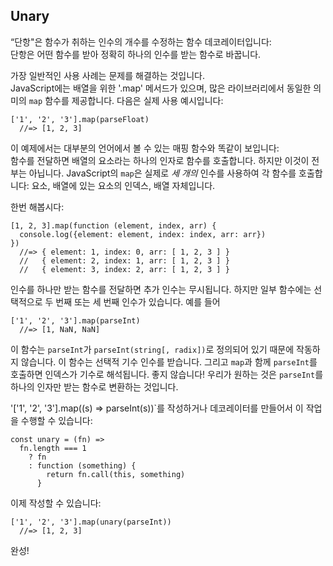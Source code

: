 ## Unary

“단항"은 함수가 취하는 인수의 개수를 수정하는 함수 데코레이터입니다:   
단항은 어떤 함수를 받아 정확히 하나의 인수를 받는 함수로 바꿉니다.

가장 일반적인 사용 사례는 문제를 해결하는 것입니다.   
JavaScript에는 배열을 위한 '.map' 메서드가 있으며, 많은 라이브러리에서 동일한 의미의 `map` 함수를 제공합니다. 다음은 실제 사용 예시입니다:

    ['1', '2', '3'].map(parseFloat)
      //=> [1, 2, 3]
      
이 예제에서는 대부분의 언어에서 볼 수 있는 매핑 함수와 똑같이 보입니다:   
함수를 전달하면 배열의 요소라는 하나의 인자로 함수를 호출합니다. 하지만 이것이 전부는 아닙니다. JavaScript의 `map`은 실제로 *세 개의* 인수를 사용하여 각 함수를 호출합니다: 요소, 배열에 있는 요소의 인덱스, 배열 자체입니다.

한번 해봅시다:

    [1, 2, 3].map(function (element, index, arr) {
      console.log({element: element, index: index, arr: arr})
    })
      //=> { element: 1, index: 0, arr: [ 1, 2, 3 ] }
      //   { element: 2, index: 1, arr: [ 1, 2, 3 ] }
      //   { element: 3, index: 2, arr: [ 1, 2, 3 ] }
      
인수를 하나만 받는 함수를 전달하면 추가 인수는 무시됩니다. 하지만 일부 함수에는 선택적으로 두 번째 또는 세 번째 인수가 있습니다. 예를 들어

    ['1', '2', '3'].map(parseInt)
      //=> [1, NaN, NaN]

이 함수는 `parseInt`가 `parseInt(string[, radix])`로 정의되어 있기 때문에 작동하지 않습니다. 이 함수는 선택적 기수 인수를 받습니다. 그리고 `map`과 함께 `parseInt`를 호출하면 인덱스가 기수로 해석됩니다. 좋지 않습니다! 우리가 원하는 것은 `parseInt`를 하나의 인자만 받는 함수로 변환하는 것입니다.

'['1', '2', '3'].map((s) => parseInt(s))`를 작성하거나 데코레이터를 만들어서 이 작업을 수행할 수 있습니다:

    const unary = (fn) =>
      fn.length === 1
        ? fn
        : function (something) {
            return fn.call(this, something)
          }

이제 작성할 수 있습니다:

    ['1', '2', '3'].map(unary(parseInt))
      //=> [1, 2, 3]
      
완성!
